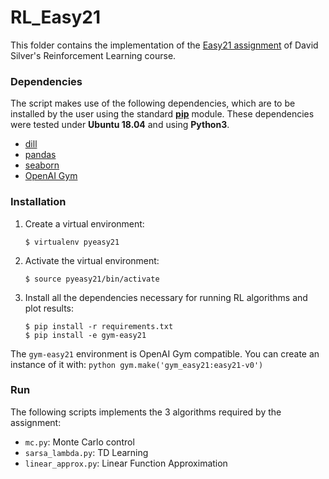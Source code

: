 # RL_Easy21
This folder contains the implementation of the [Easy21 assignment](http://www0.cs.ucl.ac.uk/staff/d.silver/web/Teaching_files/Easy21-Johannes.pdf) of David Silver's Reinforcement Learning course.

### Dependencies

The script makes use of the following dependencies, which are to be installed by the user using the standard <a href="https://pip.pypa.io/en/stable/">**pip**</a> module. These dependencies were tested under **Ubuntu 18.04** and using **Python3**.

- [dill](https://pypi.org/project/dill/)
- [pandas](https://pypi.org/project/pandas/)
- [seaborn](https://pypi.org/project/seaborn/)
- [OpenAI Gym](https://github.com/openai/gym)

### Installation
1. Create a virtual environment:

      ```
      $ virtualenv pyeasy21
      ```
2. Activate the virtual environment:

      ```
      $ source pyeasy21/bin/activate
      ```
3. Install all the dependencies necessary for running RL algorithms and plot results:

      ```
      $ pip install -r requirements.txt
      $ pip install -e gym-easy21
      ```
The `gym-easy21` environment is OpenAI Gym compatible. You can create an instance of it with:
      ```python
      gym.make('gym_easy21:easy21-v0')
      ```

### Run
The following scripts implements the 3 algorithms required by the assignment:
 - `mc.py`: Monte Carlo control
 - `sarsa_lambda.py`: TD Learning
 - `linear_approx.py`: Linear Function Approximation
